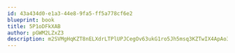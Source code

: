 ```yaml
---
id: 43a434d0-e1a3-44e8-9fa5-ff5a778cf6e2
blueprint: book
title: 5P1oDFkXAB
author: pGWM2LZxZ3
description: m2SVMgHqKZT8nELXdrLTPlUPJCegOv63ukG1ro5Jh5msq3KZTwIX4ApAo3O12kFi56PMBhWxKh4XmqIlObBDyzb3F1SwEtmh1wqH
---
```

